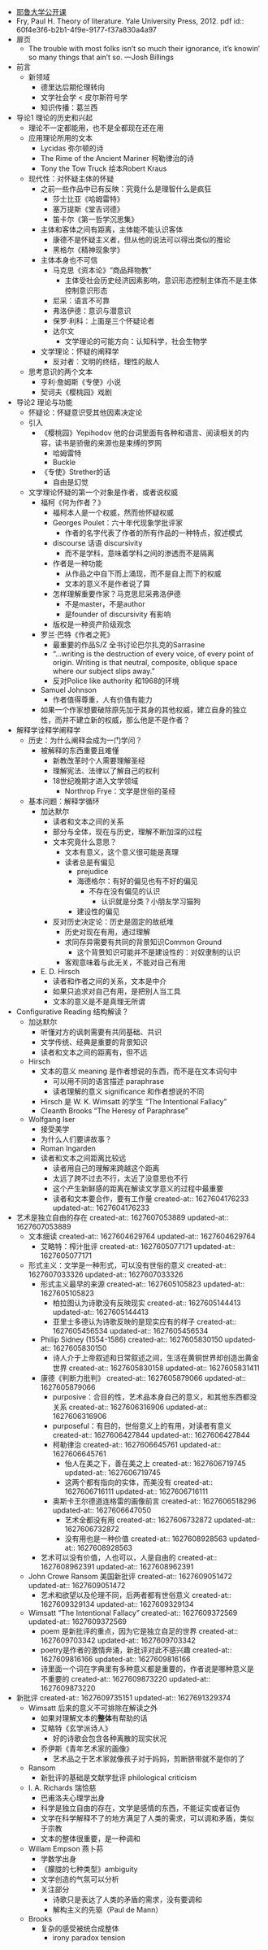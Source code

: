 - [耶鲁大学公开课](https://youtube.com/playlist?list=PLD00D35CBC75941BD)
- Fry, Paul H. Theory of literature. Yale University Press, 2012. pdf
  id:: 60f4e3f6-b2b1-4f9e-9177-f37a830a4a97
- 扉页
	- The trouble with most folks isn’t so much their ignorance, it’s knowin’ so many things that ain’t so. —Josh Billings
- 前言
	- 新领域
		- 德里达后期伦理转向
		- 文学社会学 < 皮尔斯符号学
		- 知识传播：葛兰西
- 导论1 理论的历史和兴起
	- 理论不一定都能用，也不是全都现在还在用
	- 应用理论所用的文本
		- Lycidas 弥尔顿的诗
		- The Rime of the Ancient Mariner 柯勒律治的诗
		- Tony the Tow Truck 绘本Robert Kraus
	- 现代性：对怀疑主体的怀疑
		- 之前一些作品中已有反映：究竟什么是理智什么是疯狂
			- 莎士比亚《哈姆雷特》
			- 塞万提斯《堂吉诃德》
			- 笛卡尔《第一哲学沉思集》
		- 主体和客体之间有距离，主体能不能认识客体
			- 康德不是怀疑主义者，但从他的说法可以得出类似的推论
			- 黑格尔《精神现象学》
		- 主体本身也不可信
			- 马克思《资本论》“商品拜物教”
				- 主体受社会历史经济因素影响，意识形态控制主体而不是主体控制意识形态
			- 尼采：语言不可靠
			- 弗洛伊德：意识与潜意识
			- 保罗·利科：上面是三个怀疑论者
			- 达尔文
				- 文学理论的可能方向：认知科学，社会生物学
		- 文学理论：怀疑的阐释学
			- 反对者：文明的终结，理性的敌人
	- 思考意识的两个文本
		- 亨利·詹姆斯《专使》小说
		- 契诃夫《樱桃园》戏剧
- 导论2 理论与功能
	- 怀疑论：怀疑意识受其他因素决定论
	- 引入
		- 《樱桃园》Yepihodov 他的台词里面有各种和语言、阅读相关的内容，读书是骄傲的来源也是束缚的罗网
			- 哈姆雷特
			- Buckle
		- 《专使》Strether的话
			- 自由是幻觉
	- 文学理论怀疑的第一个对象是作者，或者说权威
		- 福柯《何为作者？》
			- 福柯本人是一个权威，然而他怀疑权威
			- Georges Poulet：六十年代现象学批评家
				- 作者的名字代表了作者的所有作品的一种特点，叙述模式
			- discourse 话语 discursivity
				- 而不是学科，意味着学科之间的渗透而不是隔离
			- 作者是一种功能
				- 从作品之中自下而上涌现，而不是自上而下的权威
				- 文本的意义不是作者说了算
			- 怎样理解重要作家？马克思尼采弗洛伊德
				- 不是master，不是author
				- 是founder of discursivity 有影响
			- 版权是一种资产阶级观念
		- 罗兰·巴特《作者之死》
			- 最重要的作品S/Z 全书讨论巴尔扎克的Sarrasine
			- “...writing is the destruction of every voice, of every point of origin. Writing is that neutral, composite, oblique space where our subject slips away.”
			- 反对Police like authority 和1968的环境
		- Samuel Johnson
			- 作者值得尊重，人有价值有能力
		- 如果一个作家想要破除原先加于其身的其他权威，建立自身的独立性，而并不建立新的权威，那么他是不是作者？
- 解释学诠释学阐释学
	- 历史：为什么阐释会成为一门学问？
		- 被解释的东西重要且难懂
			- 新教改革时个人需要理解圣经
			- 理解宪法、法律以了解自己的权利
			- 18世纪晚期才进入文学领域
				- Northrop Frye：文学是世俗的圣经
	- 基本问题：解释学循环
		- 加达默尔
			- 读者和文本之间的关系
			- 部分与全体，现在与历史，理解不断加深的过程
			- 文本究竟什么意思？
				- 文本有意义，这个意义很可能是真理
				- 读者总是有偏见
					- prejudice
					- 海德格尔：有好的偏见也有不好的偏见
						- 不存在没有偏见的认识
							- 认识就是分类？小朋友学习猫狗
					- 建设性的偏见
			- 反对历史决定论：历史是固定的故纸堆
				- 历史对现在有用，通过理解
				- 求同存异需要有共同的背景知识Common Ground
					- 这个背景知识可能并不是建设性的：对奴隶制的认识
				- 客观意味着与此无关，不能对自己有用
		- E. D. Hirsch
			- 读者和作者之间的关系，文本是中介
			- 如果只追求对自己有用，是把别人当工具
			- 文本的意义是不是真理无所谓
- Configurative Reading 结构解读？
	- 加达默尔
		- 听懂对方的讽刺需要有共同基础、共识
		- 文学传统、经典是重要的背景知识
		- 读者和文本之间的距离有，但不远
	- Hirsch
		- 文本的意义 meaning 是作者想说的东西，而不是在文本词句中
			- 可以用不同的语言描述 paraphrase
			- 读者理解的意义 significance 和作者想说的不同
		- Hirsch 是 W. K. Wimsatt 的学生 “The Intentional Fallacy”
		- Cleanth Brooks “The Heresy of Paraphrase”
	- Wolfgang Iser
		- 接受美学
		- 为什么人们要讲故事？
		- Roman Ingarden
		- 读者和文本之间距离比较远
			- 读者用自己的理解来跨越这个距离
			- 太远了跨不过去不行，太近了没意思也不行
			- 这个产生新鲜感的距离在解读文学意义的过程中最重要
			- 读者和文本要合作，要有工作量
			  created-at:: 1627604176233
			  updated-at:: 1627604176233
- 艺术是独立自由的存在
  created-at:: 1627607053889
  updated-at:: 1627607053889
	- 文本细读
	  created-at:: 1627604629764
	  updated-at:: 1627604629764
		- 艾略特：榨汁批评
		  created-at:: 1627605077171
		  updated-at:: 1627605077171
	- 形式主义：文学是一种形式，可以没有世俗的意义
	  created-at:: 1627607033326
	  updated-at:: 1627607033326
		- 形式主义最早的来源
		  created-at:: 1627605105823
		  updated-at:: 1627605105823
			- 柏拉图认为诗歌没有反映现实
			  created-at:: 1627605144413
			  updated-at:: 1627605144413
			- 亚里士多德认为诗歌反映的是现实应有的样子
			  created-at:: 1627605456534
			  updated-at:: 1627605456534
		- Philip Sidney (1554-1586) 
		  created-at:: 1627605830150
		  updated-at:: 1627605830150
			- 诗人介于上帝叙述和日常叙述之间，生活在黄铜世界却创造出黄金世界
			  created-at:: 1627605830158
			  updated-at:: 1627605831411
		- 康德《判断力批判》
		  created-at:: 1627605879066
		  updated-at:: 1627605879066
			- purposive：合目的性，艺术品本身自己的意义，和其他东西都没关系
			  created-at:: 1627606316906
			  updated-at:: 1627606316906
			- purposeful：有目的，世俗意义上的有用，对读者有意义
			  created-at:: 1627606427844
			  updated-at:: 1627606427844
			- 柯勒律治
			  created-at:: 1627606645761
			  updated-at:: 1627606645761
				- 怡人在美之下，善在美之上
				  created-at:: 1627606719745
				  updated-at:: 1627606719745
				- 这两个都有指向的实体，而美没有
				  created-at:: 1627606716111
				  updated-at:: 1627606716111
			- 奥斯卡王尔德道连格雷的画像前言
			  created-at:: 1627606518296
			  updated-at:: 1627606647050
				- 艺术全都没有用
				  created-at:: 1627606732872
				  updated-at:: 1627606732872
				- 没有用也是一种价值
				  created-at:: 1627608928563
				  updated-at:: 1627608928563
		- 艺术可以没有价值，人也可以，人是自由的
		  created-at:: 1627608962391
		  updated-at:: 1627608962391
	- John Crowe Ransom 美国新批评
	  created-at:: 1627609051472
	  updated-at:: 1627609051472
		- 艺术和欲望以及伦理不同，后两者都有世俗意义
		  created-at:: 1627609329134
		  updated-at:: 1627609329134
	- Wimsatt “The Intentional Fallacy”
	  created-at:: 1627609372569
	  updated-at:: 1627609372569
		- poem 是新批评的重点，因为它是独立自足的世界
		  created-at:: 1627609703342
		  updated-at:: 1627609703342
		- poetry是作者的激情奔涌，新批评对此不感兴趣
		  created-at:: 1627609816166
		  updated-at:: 1627609816166
		- 诗里面一个词在字典里有多种意义都是重要的，作者说是哪种意义是不重要的
		  created-at:: 1627609873220
		  updated-at:: 1627609873220
- 新批评
  created-at:: 1627609735151
  updated-at:: 1627691329374
	- Wimsatt 后来的意义不可排除在解读之外
		- 如果对理解文本的**整体**有帮助的话
		- 艾略特《玄学派诗人》
			- 好的诗歌会包含各种离散的现实状况
		- 乔伊斯《青年艺术家的画像》
			- 艺术品之于艺术家就像孩子对于妈妈，剪断脐带就不是你的了
	- Ransom
		- 新批评的基础是文献学批评 philological criticism
	- I. A. Richards 瑞恰慈
		- 巴甫洛夫心理学出身
		- 科学是独立自由的存在，文学是感情的东西，不能证实或者证伪
		- 文学在科学解释不了的地方满足了人类的需求，可以调和矛盾，类似于宗教
		- 文本的整体很重要，是一种调和
	- Willam Empson 燕卜荪
		- 学数学出身
		- 《朦胧的七种类型》ambiguity
		- 文学创造的气氛可以分析
		- 关注部分
			- 诗歌只是表达了人类的矛盾的需求，没有要调和
			- 解构主义的先驱（Paul de Mann）
	- Brooks
		- 复杂的感受被统合成整体
			- irony paradox tension
